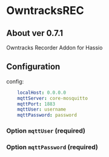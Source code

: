 # OwntracksREC

## About ver 0.7.1
Owntracks Recorder Addon for Hassio

## Configuration

config:
```yaml
	localHost: 0.0.0.0
	mqttServer: core-mosquitto
	mqttPort: 1883
	mqttUser: username
	mqttPassword: password
```
### Option `mqttUser` (required)

### Option `mqttPassword` (required)

